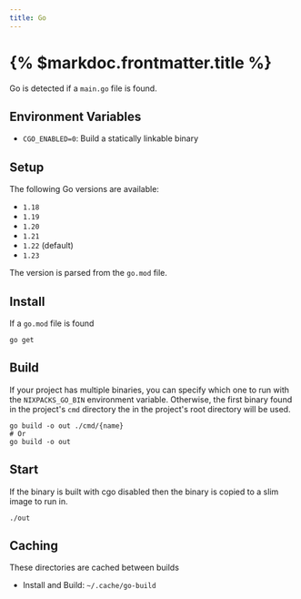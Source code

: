 ```yaml
---
title: Go
---
```


# {% $markdoc.frontmatter.title %}

Go is detected if a `main.go` file is found.

## Environment Variables

- `CGO_ENABLED=0`: Build a statically linkable binary

## Setup

The following Go versions are available:

- `1.18`
- `1.19`
- `1.20`
- `1.21`
- `1.22` (default)
- `1.23`

The version is parsed from the `go.mod` file.

## Install

If a `go.mod` file is found

```
go get
```

## Build
If your project has multiple binaries, you can specify which one to run with the `NIXPACKS_GO_BIN` environment variable.
Otherwise, the first binary found in the project's `cmd` directory the in the project's root directory will be used.

```
go build -o out ./cmd/{name}
# Or
go build -o out

```

## Start

If the binary is built with cgo disabled then the binary is copied to a slim image to run in.

```
./out
```

## Caching

These directories are cached between builds

- Install and Build: `~/.cache/go-build`
